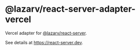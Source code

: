 # @lazarv/react-server-adapter-vercel

Vercel adapter for [@lazarv/react-server](https://npmjs.com/package/@lazarv/react-server).

See details at https://react-server.dev.